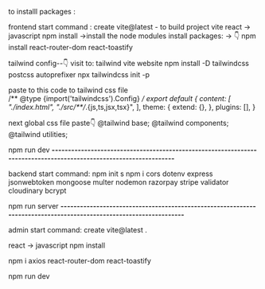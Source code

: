 to installl packages :

frontend start command :
create vite@latest - to build project vite
react -> javascript 
npm install ->install the node modules
install packages: -> 👇
npm install react-router-dom react-toastify

tailwind config--👇  visit to: tailwind vite website
npm install -D tailwindcss postcss autoprefixer
npx tailwindcss init -p

paste to this code to tailwind css file   
/** @type {import('tailwindcss').Config} */
export default {
  content: [
    "./index.html",
    "./src/**/*.{js,ts,jsx,tsx}",
  ],
  theme: {
    extend: {},
  },
  plugins: [],
}

next global css file paste👇
@tailwind base;
@tailwind components;
@tailwind utilities;


npm run dev
****------------------------------------------------------------------------------------------------------------------****

backend start command:
npm init s
 npm i cors dotenv express jsonwebtoken mongoose multer nodemon razorpay stripe validator cloudinary bcrypt

npm run server
****------------------------------------------------------------------------------------------------------------------****


admin start command:
create vite@latest .

react -> javascript 
npm install 

npm i axios react-router-dom react-toastify

npm run dev
